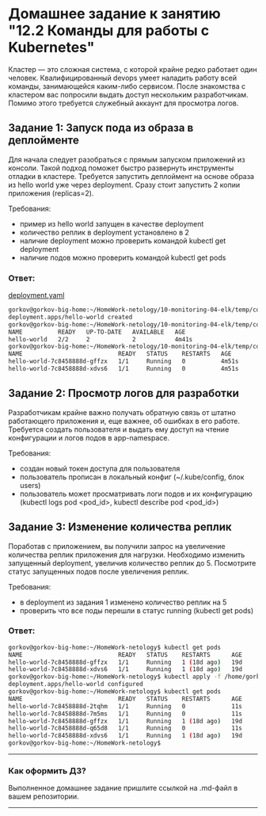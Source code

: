 # Домашнее задание к занятию "12.2 Команды для работы с Kubernetes"
Кластер — это сложная система, с которой крайне редко работает один человек. Квалифицированный devops умеет наладить работу всей команды, занимающейся каким-либо сервисом.
После знакомства с кластером вас попросили выдать доступ нескольким разработчикам. Помимо этого требуется служебный аккаунт для просмотра логов.

## Задание 1: Запуск пода из образа в деплойменте
Для начала следует разобраться с прямым запуском приложений из консоли. Такой подход поможет быстро развернуть инструменты отладки в кластере. Требуется запустить деплоймент на основе образа из hello world уже через deployment. Сразу стоит запустить 2 копии приложения (replicas=2). 

Требования:
 * пример из hello world запущен в качестве deployment
 * количество реплик в deployment установлено в 2
 * наличие deployment можно проверить командой kubectl get deployment
 * наличие подов можно проверить командой kubectl get pods

### Ответ:
[deployment.yaml](deployment.yaml)
```bash
gorkov@gorkov-big-home:~/HomeWork-netology/10-monitoring-04-elk/temp/configs$ kubectl apply -f /home/gorkov/HomeWork-netology/12-kubernetes-02-commands/deployment.yaml
deployment.apps/hello-world created
gorkov@gorkov-big-home:~/HomeWork-netology/10-monitoring-04-elk/temp/configs$ kubectl get deployment
NAME          READY   UP-TO-DATE   AVAILABLE   AGE
hello-world   2/2     2            2           4m41s
gorkov@gorkov-big-home:~/HomeWork-netology/10-monitoring-04-elk/temp/configs$ kubectl get pods
NAME                           READY   STATUS    RESTARTS   AGE
hello-world-7c8458888d-gffzx   1/1     Running   0          4m51s
hello-world-7c8458888d-xdvs6   1/1     Running   0          4m51s
```


## Задание 2: Просмотр логов для разработки
Разработчикам крайне важно получать обратную связь от штатно работающего приложения и, еще важнее, об ошибках в его работе. 
Требуется создать пользователя и выдать ему доступ на чтение конфигурации и логов подов в app-namespace.

Требования: 
 * создан новый токен доступа для пользователя
 * пользователь прописан в локальный конфиг (~/.kube/config, блок users)
 * пользователь может просматривать логи подов и их конфигурацию (kubectl logs pod <pod_id>, kubectl describe pod <pod_id>)


## Задание 3: Изменение количества реплик 
Поработав с приложением, вы получили запрос на увеличение количества реплик приложения для нагрузки. Необходимо изменить запущенный deployment, увеличив количество реплик до 5. Посмотрите статус запущенных подов после увеличения реплик. 

Требования:
 * в deployment из задания 1 изменено количество реплик на 5
 * проверить что все поды перешли в статус running (kubectl get pods)

### Ответ:
```bash
gorkov@gorkov-big-home:~/HomeWork-netology$ kubectl get pods
NAME                           READY   STATUS    RESTARTS      AGE
hello-world-7c8458888d-gffzx   1/1     Running   1 (18d ago)   19d
hello-world-7c8458888d-xdvs6   1/1     Running   1 (18d ago)   19d
gorkov@gorkov-big-home:~/HomeWork-netology$ kubectl apply -f /home/gorkov/HomeWork-netology/12-kubernetes-02-commands/deployment.yaml
deployment.apps/hello-world configured
gorkov@gorkov-big-home:~/HomeWork-netology$ kubectl get pods
NAME                           READY   STATUS    RESTARTS      AGE
hello-world-7c8458888d-2tqhm   1/1     Running   0             11s
hello-world-7c8458888d-7m5ms   1/1     Running   0             11s
hello-world-7c8458888d-gffzx   1/1     Running   1 (18d ago)   19d
hello-world-7c8458888d-q65d8   1/1     Running   0             11s
hello-world-7c8458888d-xdvs6   1/1     Running   1 (18d ago)   19d
gorkov@gorkov-big-home:~/HomeWork-netology$ 
```

---

### Как оформить ДЗ?

Выполненное домашнее задание пришлите ссылкой на .md-файл в вашем репозитории.

---
